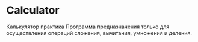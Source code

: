 # Calculator
Калькулятор практика
Программа предназначения только для осуществления операций сложения, вычитания, умножения и деления.
